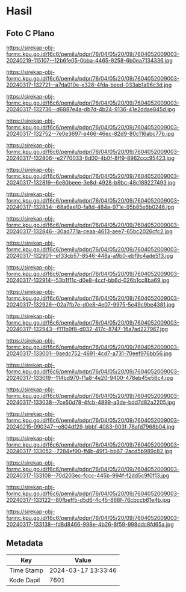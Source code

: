 # Hasil

## Foto C Plano

https://sirekap-obj-formc.kpu.go.id/f6c6/pemilu/pdpr/76/04/05/20/09/7604052009003-20240219-115107--12b6fe05-0bba-4465-9258-6b0ea7134336.jpg

https://sirekap-obj-formc.kpu.go.id/f6c6/pemilu/pdpr/76/04/05/20/09/7604052009003-20240317-132721--a7da010e-e328-4fda-beed-033ab1a96c3d.jpg

https://sirekap-obj-formc.kpu.go.id/f6c6/pemilu/pdpr/76/04/05/20/09/7604052009003-20240317-132736--d6887e4a-db7d-4b24-9136-41e2ddae845d.jpg

https://sirekap-obj-formc.kpu.go.id/f6c6/pemilu/pdpr/76/04/05/20/09/7604052009003-20240317-132752--7e0e3697-e466-46ec-82d9-80c116abc77b.jpg

https://sirekap-obj-formc.kpu.go.id/f6c6/pemilu/pdpr/76/04/05/20/09/7604052009003-20240317-132806--e2770033-6d00-4b0f-8ff9-8962ccc95423.jpg

https://sirekap-obj-formc.kpu.go.id/f6c6/pemilu/pdpr/76/04/05/20/09/7604052009003-20240317-132819--6e80beee-3e8d-4928-b9bc-48c189227493.jpg

https://sirekap-obj-formc.kpu.go.id/f6c6/pemilu/pdpr/76/04/05/20/09/7604052009003-20240317-132834--68a6ae10-fa8d-484a-971e-95b85e6b0246.jpg

https://sirekap-obj-formc.kpu.go.id/f6c6/pemilu/pdpr/76/04/05/20/09/7604052009003-20240317-132846--30ad771a-ceaa-4613-aee7-65bc2026cfc2.jpg

https://sirekap-obj-formc.kpu.go.id/f6c6/pemilu/pdpr/76/04/05/20/09/7604052009003-20240317-132901--ef33cb57-8546-448a-a9b0-ebf9c4ade513.jpg

https://sirekap-obj-formc.kpu.go.id/f6c6/pemilu/pdpr/76/04/05/20/09/7604052009003-20240317-132914--53b1f11c-d0e8-4ccf-bb6d-026b1cc8ba69.jpg

https://sirekap-obj-formc.kpu.go.id/f6c6/pemilu/pdpr/76/04/05/20/09/7604052009003-20240317-132926--02a7fb7e-d0e8-4e07-9975-5e49c9be4381.jpg

https://sirekap-obj-formc.kpu.go.id/f6c6/pemilu/pdpr/76/04/05/20/09/7604052009003-20240317-132943--f111b9f8-d932-417c-8747-16a7ad227967.jpg

https://sirekap-obj-formc.kpu.go.id/f6c6/pemilu/pdpr/76/04/05/20/09/7604052009003-20240317-133001--9aedc752-4691-4cd7-a731-70eef976bb56.jpg

https://sirekap-obj-formc.kpu.go.id/f6c6/pemilu/pdpr/76/04/05/20/09/7604052009003-20240317-133019--114bd970-f1a8-4e20-9400-478eb45e56c4.jpg

https://sirekap-obj-formc.kpu.go.id/f6c6/pemilu/pdpr/76/04/05/20/09/7604052009003-20240317-133038--7ce50d78-4fcb-4899-a3de-bdd7d82a2205.jpg

https://sirekap-obj-formc.kpu.go.id/f6c6/pemilu/pdpr/76/04/05/20/09/7604052009003-20240215-090347--e804df29-bbbf-4083-903f-78afd7968b04.jpg

https://sirekap-obj-formc.kpu.go.id/f6c6/pemilu/pdpr/76/04/05/20/09/7604052009003-20240317-133052--7284ef90-ff4b-49f3-bb67-2acd5b989c82.jpg

https://sirekap-obj-formc.kpu.go.id/f6c6/pemilu/pdpr/76/04/05/20/09/7604052009003-20240317-133108--70d203ec-fccc-445b-994f-f2dd5c9f0f13.jpg

https://sirekap-obj-formc.kpu.go.id/f6c6/pemilu/pdpr/76/04/05/20/09/7604052009003-20240317-133122--80fbeff5-d5d6-4c45-868f-76cbccb61e4b.jpg

https://sirekap-obj-formc.kpu.go.id/f6c6/pemilu/pdpr/76/04/05/20/09/7604052009003-20240317-133138--fd8d8466-998e-4b26-8f59-998ddc8fd65a.jpg


## Metadata

| Key        | Value               |
| ---------- | ------------------- |
| Time Stamp | 2024-03-17 13:33:46 |
| Kode Dapil | 7601                |



